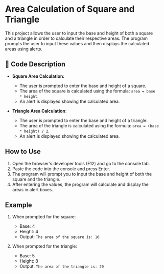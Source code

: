 # Area Calculation of Square and Triangle

This project allows the user to input the base and height of both a square and a triangle in order to calculate their respective areas. The program prompts the user to input these values and then displays the calculated areas using alerts.

## 📐 Code Description

- **Square Area Calculation:**
  - The user is prompted to enter the base and height of a square.
  - The area of the square is calculated using the formula: `area = base * height`.
  - An alert is displayed showing the calculated area.

- **Triangle Area Calculation:**
  - The user is prompted to enter the base and height of a triangle.
  - The area of the triangle is calculated using the formula: `area = (base * height) / 2`.
  - An alert is displayed showing the calculated area.

## How to Use

1. Open the browser's developer tools (F12) and go to the console tab.
2. Paste the code into the console and press Enter.
3. The program will prompt you to input the base and height of both the square and the triangle.
4. After entering the values, the program will calculate and display the areas in alert boxes.

## Example

1. When prompted for the square:
   - Base: 4
   - Height: 4
   - Output: `The area of the square is: 16`

2. When prompted for the triangle:
   - Base: 5
   - Height: 8
   - Output: `The area of the triangle is: 20`
